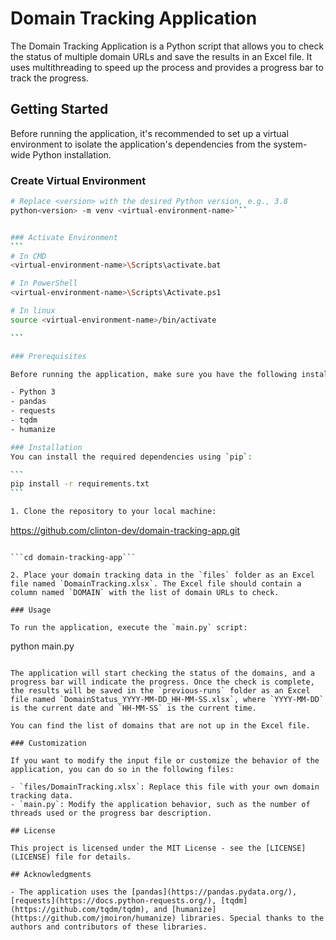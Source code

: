 # Domain Tracking Application

The Domain Tracking Application is a Python script that allows you to check the status of multiple domain URLs and save the results in an Excel file. It uses multithreading to speed up the process and provides a progress bar to track the progress.

## Getting Started

Before running the application, it's recommended to set up a virtual environment to isolate the application's dependencies from the system-wide Python installation.

### Create Virtual Environment

````bash
# Replace <version> with the desired Python version, e.g., 3.8
python<version> -m venv <virtual-environment-name>```


### Activate Environment
```
# In CMD
<virtual-environment-name>\Scripts\activate.bat

# In PowerShell
<virtual-environment-name>\Scripts\Activate.ps1

# In linux
source <virtual-environment-name>/bin/activate

```

### Prerequisites

Before running the application, make sure you have the following installed:

- Python 3
- pandas
- requests
- tqdm
- humanize

### Installation
You can install the required dependencies using `pip`:

```
pip install -r requirements.txt
```

1. Clone the repository to your local machine:

````

https://github.com/clinton-dev/domain-tracking-app.git

````

```cd domain-tracking-app```

2. Place your domain tracking data in the `files` folder as an Excel file named `DomainTracking.xlsx`. The Excel file should contain a column named `DOMAIN` with the list of domain URLs to check.

### Usage

To run the application, execute the `main.py` script:

````

python main.py

```

The application will start checking the status of the domains, and a progress bar will indicate the progress. Once the check is complete, the results will be saved in the `previous-runs` folder as an Excel file named `DomainStatus_YYYY-MM-DD_HH-MM-SS.xlsx`, where `YYYY-MM-DD` is the current date and `HH-MM-SS` is the current time.

You can find the list of domains that are not up in the Excel file.

### Customization

If you want to modify the input file or customize the behavior of the application, you can do so in the following files:

- `files/DomainTracking.xlsx`: Replace this file with your own domain tracking data.
- `main.py`: Modify the application behavior, such as the number of threads used or the progress bar description.

## License

This project is licensed under the MIT License - see the [LICENSE](LICENSE) file for details.

## Acknowledgments

- The application uses the [pandas](https://pandas.pydata.org/), [requests](https://docs.python-requests.org/), [tqdm](https://github.com/tqdm/tqdm), and [humanize](https://github.com/jmoiron/humanize) libraries. Special thanks to the authors and contributors of these libraries.


```
